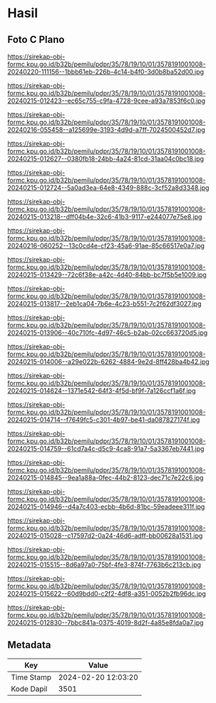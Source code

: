 # Hasil

## Foto C Plano

https://sirekap-obj-formc.kpu.go.id/b32b/pemilu/pdpr/35/78/19/10/01/3578191001008-20240220-111156--1bbb61eb-226b-4c14-b4f0-3d0b8ba52d00.jpg

https://sirekap-obj-formc.kpu.go.id/b32b/pemilu/pdpr/35/78/19/10/01/3578191001008-20240215-012423--ec65c755-c9fa-4728-9cee-a93a7853f6c0.jpg

https://sirekap-obj-formc.kpu.go.id/b32b/pemilu/pdpr/35/78/19/10/01/3578191001008-20240216-055458--a125699e-3193-4d9d-a7ff-7024500452d7.jpg

https://sirekap-obj-formc.kpu.go.id/b32b/pemilu/pdpr/35/78/19/10/01/3578191001008-20240215-012627--0380fb18-24bb-4a24-81cd-31aa04c0bc18.jpg

https://sirekap-obj-formc.kpu.go.id/b32b/pemilu/pdpr/35/78/19/10/01/3578191001008-20240215-012724--5a0ad3ea-64e8-4349-888c-3cf52a8d3348.jpg

https://sirekap-obj-formc.kpu.go.id/b32b/pemilu/pdpr/35/78/19/10/01/3578191001008-20240215-013218--dff04b4e-32c6-41b3-9117-e244077e75e8.jpg

https://sirekap-obj-formc.kpu.go.id/b32b/pemilu/pdpr/35/78/19/10/01/3578191001008-20240216-060252--13c0cd4e-cf23-45a6-91ae-85c66517e0a7.jpg

https://sirekap-obj-formc.kpu.go.id/b32b/pemilu/pdpr/35/78/19/10/01/3578191001008-20240215-013429--72c6f38e-a42c-4d40-84bb-bc7f5b5e1009.jpg

https://sirekap-obj-formc.kpu.go.id/b32b/pemilu/pdpr/35/78/19/10/01/3578191001008-20240215-013817--2eb1ca04-7b6e-4c23-b551-7c2f62df3027.jpg

https://sirekap-obj-formc.kpu.go.id/b32b/pemilu/pdpr/35/78/19/10/01/3578191001008-20240215-013906--40c710fc-4d97-46c5-b2ab-02cc663720d5.jpg

https://sirekap-obj-formc.kpu.go.id/b32b/pemilu/pdpr/35/78/19/10/01/3578191001008-20240215-014006--a29e022b-6262-4884-9e2d-8ff428ba4b42.jpg

https://sirekap-obj-formc.kpu.go.id/b32b/pemilu/pdpr/35/78/19/10/01/3578191001008-20240215-014624--1371e542-64f3-4f5d-bf9f-7a126ccf1a6f.jpg

https://sirekap-obj-formc.kpu.go.id/b32b/pemilu/pdpr/35/78/19/10/01/3578191001008-20240215-014714--f7649fc5-c301-4b97-be41-da087827174f.jpg

https://sirekap-obj-formc.kpu.go.id/b32b/pemilu/pdpr/35/78/19/10/01/3578191001008-20240215-014759--61cd7a4c-d5c9-4ca8-91a7-5a3367eb7441.jpg

https://sirekap-obj-formc.kpu.go.id/b32b/pemilu/pdpr/35/78/19/10/01/3578191001008-20240215-014845--9ea1a88a-0fec-44b2-8123-dec71c7e22c6.jpg

https://sirekap-obj-formc.kpu.go.id/b32b/pemilu/pdpr/35/78/19/10/01/3578191001008-20240215-014946--d4a7c403-ecbb-4b6d-81bc-59eadeee311f.jpg

https://sirekap-obj-formc.kpu.go.id/b32b/pemilu/pdpr/35/78/19/10/01/3578191001008-20240215-015028--c17597d2-0a24-46d6-adff-bb00628a1531.jpg

https://sirekap-obj-formc.kpu.go.id/b32b/pemilu/pdpr/35/78/19/10/01/3578191001008-20240215-015515--8d6a97a0-75bf-4fe3-874f-7763b6c213cb.jpg

https://sirekap-obj-formc.kpu.go.id/b32b/pemilu/pdpr/35/78/19/10/01/3578191001008-20240215-015622--60d9bdd0-c2f2-4df8-a351-0052b2fb96dc.jpg

https://sirekap-obj-formc.kpu.go.id/b32b/pemilu/pdpr/35/78/19/10/01/3578191001008-20240215-012830--7bbc841a-0375-4019-8d2f-4a85e8fda0a7.jpg


## Metadata

| Key        | Value               |
| ---------- | ------------------- |
| Time Stamp | 2024-02-20 12:03:20 |
| Kode Dapil | 3501                |



